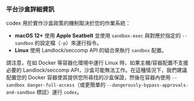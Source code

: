 ### 平台沙盒詳細資訊

codex 用於實作沙盒政策的機制取決於您的作業系統：

- **macOS 12+** 使用 **Apple Seatbelt** 並使用 `sandbox-exec` 與對應於指定的 `--sandbox` 的設定檔（`-p`）來運行指令。
- **Linux** 使用 Landlock/seccomp API 的組合來執行 `sandbox` 配置。

請注意，在如 Docker 等容器化環境中運行 Linux 時，如果主機/容器配置不支援必要的 Landlock/seccomp API，沙盒可能無法工作。在這種情況下，我們建議配置您的 Docker 容器使其提供您所尋找的沙盒保證，然後在容器內使用 `--sandbox danger-full-access`（或更簡單的 `--dangerously-bypass-approvals-and-sandbox` 標誌）運行 `codex`。 